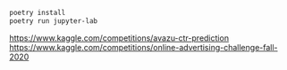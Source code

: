 
```sh
poetry install
poetry run jupyter-lab
```

https://www.kaggle.com/competitions/avazu-ctr-prediction
https://www.kaggle.com/competitions/online-advertising-challenge-fall-2020